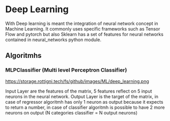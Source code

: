 # Deep Learning

With Deep learning is meant the integration of neural network concept in Machine Learning.
It commonly uses specific frameworks such as Tensor Flow and pytorch but also Sklearn has a set of features for neural networks contained in neural_networks python module.

## Algoritmhs

### MLPClassifier (Multi level Perceptron Classifier)
https://storage.rottigni.tech/fs/github/images/ML/deep_learning.png

Input Layer are the features of the matrix, 5 features reflect on 5 input neurons in the neural network.
Output Layer is the target of the matrix, in case of regressor algoritmh has only 1 neuron as output because it expects to return a number, in case of classifier algoritmh is possible to have 2 more neurons on output (N categories classifier = N output neurons)
